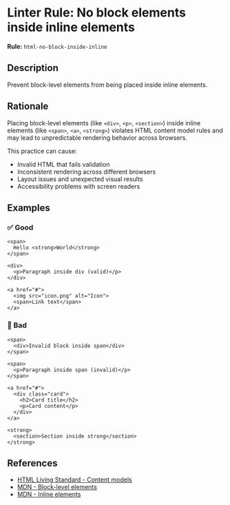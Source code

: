 # Linter Rule: No block elements inside inline elements

**Rule:** `html-no-block-inside-inline`

## Description

Prevent block-level elements from being placed inside inline elements.

## Rationale

Placing block-level elements (like `<div>`, `<p>`, `<section>`) inside inline elements (like `<span>`, `<a>`, `<strong>`) violates HTML content model rules and may lead to unpredictable rendering behavior across browsers.

This practice can cause:
- Invalid HTML that fails validation
- Inconsistent rendering across different browsers
- Layout issues and unexpected visual results
- Accessibility problems with screen readers

## Examples


### ✅ Good

```erb
<span>
  Hello <strong>World</strong>
</span>

<div>
  <p>Paragraph inside div (valid)</p>
</div>

<a href="#">
  <img src="icon.png" alt="Icon">
  <span>Link text</span>
</a>
```

### 🚫 Bad

```erb
<span>
  <div>Invalid block inside span</div>
</span>

<span>
  <p>Paragraph inside span (invalid)</p>
</span>

<a href="#">
  <div class="card">
    <h2>Card title</h2>
    <p>Card content</p>
  </div>
</a>

<strong>
  <section>Section inside strong</section>
</strong>
```

## References

* [HTML Living Standard - Content models](https://html.spec.whatwg.org/multipage/dom.html#content-models)
* [MDN - Block-level elements](https://developer.mozilla.org/en-US/docs/Web/HTML/Block-level_elements)
* [MDN - Inline elements](https://developer.mozilla.org/en-US/docs/Web/HTML/Inline_elements)
